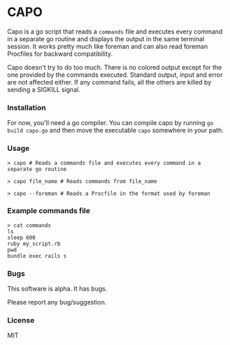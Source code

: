 # CAPO

Capo is a go script that reads a `commands` file and executes every command in a separate go routine and displays the output in the same terminal session. It works pretty much like foreman and can also read foreman Procfiles for backward compatibility.

Capo doesn't try to do too much. There is no colored output except for the one provided by the commands executed. Standard output, input and error are not affected either. If any command fails, all the others are killed by sending a SIGKILL signal.

### Installation

For now, you'll need a go compiler. You can compile capo by running `go build capo.go` and then move the executable `capo` somewhere in your path.

### Usage

```
> capo # Reads a commands file and executes every command in a separate go routine

> capo file_name # Reads commands from file_name

> capo --foreman # Reads a Procfile in the format used by foreman
```

### Example commands file

```
> cat commands
ls
sleep 600
ruby my_script.rb
pwd
bundle exec rails s
```

### Bugs

This software is alpha. It has bugs.

Please report any bug/suggestion.

### License

MIT
